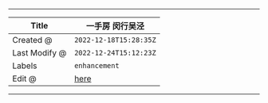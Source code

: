 -----

| Title         | 一手房 闵行吴泾                                        |
| ------------- | ----------------------------------------------- |
| Created @     | `2022-12-18T15:28:35Z`                          |
| Last Modify @ | `2022-12-24T15:12:23Z`                          |
| Labels        | `enhancement`                                   |
| Edit @        | [here](https://github.com/junxnone/F/issues/40) |

-----
